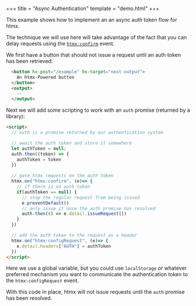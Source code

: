 +++
title = "Async Authentication"
template = "demo.html"
+++

This example shows how to implement an an async auth token flow for htmx.

The technique we will use here will take advantage of the fact that you can delay requests
using the [`htmx:confirm`](@/events.md#htmx:confirm) event.

We first have a button that should not issue a request until an auth token has been retrieved:

```html
  <button hx-post="/example" hx-target="next output">
    An htmx-Powered button
  </button>
  <output>
    --
  </output>
```

Next we will add some scripting to work with an `auth` promise (returned by a library):

```html
<script>
  // auth is a promise returned by our authentication system

  // await the auth token and store it somewhere
  let authToken = null;
  auth.then((token) => {
    authToken = token
  })
  
  // gate htmx requests on the auth token
  htmx.on("htmx:confirm", (e)=> {
    // if there is no auth token
    if(authToken == null) {
      // stop the regular request from being issued
      e.preventDefault() 
      // only issue it once the auth promise has resolved
      auth.then(() => e.detail.issueRequest()) 
    }
  })

  // add the auth token to the request as a header
  htmx.on("htmx:configRequest", (e)=> {
    e.detail.headers["AUTH"] = authToken
  })
</script>
```

Here we use a global variable, but you could use `localStorage` or whatever preferred mechanism
you want to communicate the authentication token to the `htmx:configRequest` event.

With this code in place, htmx will not issue requests until the `auth` promise has been resolved.
